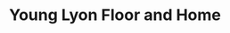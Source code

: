 ---
title: "Young Lyon Floor and Home"
url: /lake-placid/young-lyon-floor-and-home/
shop: flooring
---